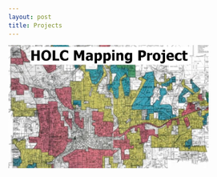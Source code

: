 ```yaml
---
layout: post
title: Projects
---
```



<a href="/Projects/HOLC.md">
    <img src="/Projects/HOLC_tile.jpg" width="400" alt="HOLC" title="HOLC Mapping Project" style="border 2px #555" />
 </a>
